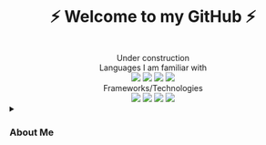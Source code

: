 <h1 align="center" >⚡ Welcome to my GitHub ⚡</h1>
<br>
<div align="center">Under construction</div>

<div align="center">Languages I am familiar with</div>
<div align="center">
    <img src="https://i.imgur.com/KhKcHFU.png"/>
    <img src="https://i.imgur.com/KA2DLXY.png"/>
    <img src="https://i.imgur.com/W7nBWtb.png"/>
    <img src="https://i.imgur.com/QEVGiM9.png"/>
</div>
<div align="center">Frameworks/Technologies</div>
<div align="center">
    <img src="https://i.imgur.com/MrbmMrk.png"/>
    <img src="https://i.imgur.com/EnDIlMJ.png"/>
    <img src="https://i.imgur.com/5XlureH.png"/>
    <img src="https://i.imgur.com/6J1J04z.png"/>
</div>



<details>
  <summary><h3>About Me</h3></summary>
  <div>
    <p>
      My name is John Leidy II. I am a student, co-worker and developer working towards a Bachelor's Degree in Computer Science. In my free time I enjoy working on side projects and playing video games. I am familiar with many technologies and languages. Check out some of my public repositories if you would like!
      Thank you!
    </p>
  </div>
</details>






<!--
**j-leidy/j-leidy** is a ✨ _special_ ✨ repository because its `README.md` (this file) appears on your GitHub profile.

Here are some ideas to get you started:

- 🔭 I’m currently working on ...
- 🌱 I’m currently learning ...
- 👯 I’m looking to collaborate on ...
- 🤔 I’m looking for help with ...
- 💬 Ask me about ...
- 📫 How to reach me: ...
- 😄 Pronouns: ...
- ⚡ Fun fact: ...
-->
